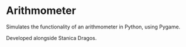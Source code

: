 # Arithmometer
Simulates the functionality of an arithmometer in Python, using Pygame.

Developed alongside Stanica Dragos.
